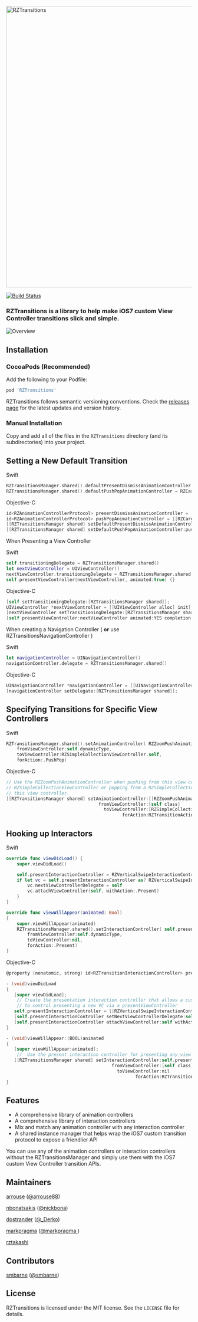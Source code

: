 
<img src="https://raw.github.com/Raizlabs/RZTransitions/master/Web/RZTransitions.png" alt="RZTransitions" width="763" />

[![Build Status](https://travis-ci.org/Raizlabs/RZTransitions.svg)](https://travis-ci.org/Raizlabs/RZTransitions)

### RZTransitions is a library to help make iOS7 custom View Controller transitions slick and simple.

<img src="http://raw.github.com/Raizlabs/RZTransitions/master/Web/RZTransitionsDemo.gif" alt="Overview" />

## Installation

### CocoaPods (Recommended)

Add the following to your Podfile:

```ruby
pod 'RZTransitions'
```

RZTransitions follows semantic versioning conventions. Check the [releases page](https://github.com/Raizlabs/RZTransitions/releases) for the latest updates and version history.

### Manual Installation

Copy and add all of the files in the `RZTransitions` directory (and its subdirectories) into your project.

## Setting a New Default Transition

Swift
```Swift
RZTransitionsManager.shared().defaultPresentDismissAnimationController = RZZoomAlphaAnimationController()
RZTransitionsManager.shared().defaultPushPopAnimationController = RZCardSlideAnimationController()
```

Objective-C
```objective-c
id<RZAnimationControllerProtocol> presentDismissAnimationController = [[RZZoomAlphaAnimationController alloc] init];
id<RZAnimationControllerProtocol> pushPopAnimationController = [[RZCardSlideAnimationController alloc] init];
[[RZTransitionsManager shared] setDefaultPresentDismissAnimationController:presentDismissAnimationController];
[[RZTransitionsManager shared] setDefaultPushPopAnimationController:pushPopAnimationController];
```

When Presenting a View Controller

Swift
```Swift
self.transitioningDelegate = RZTransitionsManager.shared()
let nextViewController = UIViewController()
nextViewController.transitioningDelegate = RZTransitionsManager.shared()
self.presentViewController(nextViewController, animated:true) {}
```
Objective-C
```objective-c
[self setTransitioningDelegate:[RZTransitionsManager shared]];
UIViewController *nextViewController = [[UIViewController alloc] init];
[nextViewController setTransitioningDelegate:[RZTransitionsManager shared]];
[self presentViewController:nextViewController animated:YES completion:nil];
```

When creating a Navigation Controller ( **or** use RZTransitionsNavigationController )

Swift
```Swift
let navigationController = UINavigationController()
navigationController.delegate = RZTransitionsManager.shared()
```
Objective-C
```objective-c
UINavigationController *navigationController = [[UINavigationController alloc] init];
[navigationController setDelegate:[RZTransitionsManager shared]];
```

## Specifying Transitions for Specific View Controllers

Swift
```Swift
RZTransitionsManager.shared().setAnimationController( RZZoomPushAnimationController(),
    fromViewController:self.dynamicType,
    toViewController:RZSimpleCollectionViewController.self,
    forAction:.PushPop)
```
Objective-C
```objective-c
// Use the RZZoomPushAnimationController when pushing from this view controller to a
// RZSimpleCollectionViewController or popping from a RZSimpleCollectionViewController to
// this view controller.
[[RZTransitionsManager shared] setAnimationController:[[RZZoomPushAnimationController alloc] init]
                                   fromViewController:[self class]
                                     toViewController:[RZSimpleCollectionViewController class]
                                            forAction:RZTransitionAction_PushPop];
```

## Hooking up Interactors

Swift
```Swift
override func viewDidLoad() {
    super.viewDidLoad()

    self.presentInteractionController = RZVerticalSwipeInteractionController()
    if let vc = self.presentInteractionController as? RZVerticalSwipeInteractionController {
        vc.nextViewControllerDelegate = self
        vc.attachViewController(self, withAction:.Present)
    }
}

override func viewWillAppear(animated: Bool)
{
    super.viewWillAppear(animated)
    RZTransitionsManager.shared().setInteractionController( self.presentInteractionController,
        fromViewController:self.dynamicType,
        toViewController:nil,
        forAction:.Present)
}
```
Objective-C
```objective-c
@property (nonatomic, strong) id<RZTransitionInteractionController> presentInteractionController;

- (void)viewDidLoad
{
   [super viewDidLoad];
	// Create the presentation interaction controller that allows a custom gesture
	// to control presenting a new VC via a presentViewController
   self.presentInteractionController = [[RZVerticalSwipeInteractionController alloc] init];
   [self.presentInteractionController setNextViewControllerDelegate:self];
   [self.presentInteractionController attachViewController:self withAction:RZTransitionAction_Present];
}

- (void)viewWillAppear:(BOOL)animated
{
   [super viewWillAppear:animated];
	//  Use the present interaction controller for presenting any view controller from this view controller
   [[RZTransitionsManager shared] setInteractionController:self.presentInteractionController
                                        fromViewController:[self class]
                                          toViewController:nil
                                                 forAction:RZTransitionAction_Present];
}
```

## Features

 - A comprehensive library of animation controllers
 - A comprehensive library of interaction controllers
 - Mix and match any animation controller with any interaction controller
 - A shared instance manager that helps wrap the iOS7 custom transition protocol to expose a friendlier API

You can use any of the animation controllers or interaction controllers without the RZTransitionsManager and simply use them with the iOS7 custom View Controller transition APIs.

## Maintainers

[arrouse](https://github.com/arrouse) ([@arrouse88](http://twitter.com/arrouse88))

[nbonatsakis](https://github.com/nbonatsakis) ([@nickbona](http://twitter.com/nickbona))

[dostrander](https://github.com/dostrander) ([@_Derko](http://twitter.com/_Derko))

[markpragma](https://github.com/markpragma) ([@markpragma ](http://twitter.com/markpragma))

[rztakashi](https://github.com/rztakashi)

## Contributors

[smbarne](https://github.com/smbarne) ([@smbarne](http://twitter.com/smbarne))

## License

RZTransitions is licensed under the MIT license. See the `LICENSE` file for details.
